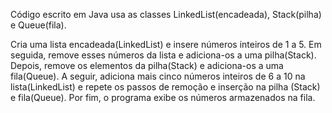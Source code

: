 Código escrito em Java usa as classes LinkedList(encadeada), Stack(pilha) e Queue(fila).

Cria uma lista encadeada(LinkedList) e insere números inteiros de 1 a 5. 
Em seguida, remove esses números da lista e adiciona-os a uma pilha(Stack).
Depois, remove os elementos da pilha(Stack) e adiciona-os a uma fila(Queue).
A seguir, adiciona mais cinco números inteiros de 6 a 10 na lista(LinkedList) e repete os passos de remoção e inserção na pilha (Stack) e fila(Queue).
Por fim, o programa exibe os números armazenados na fila.
